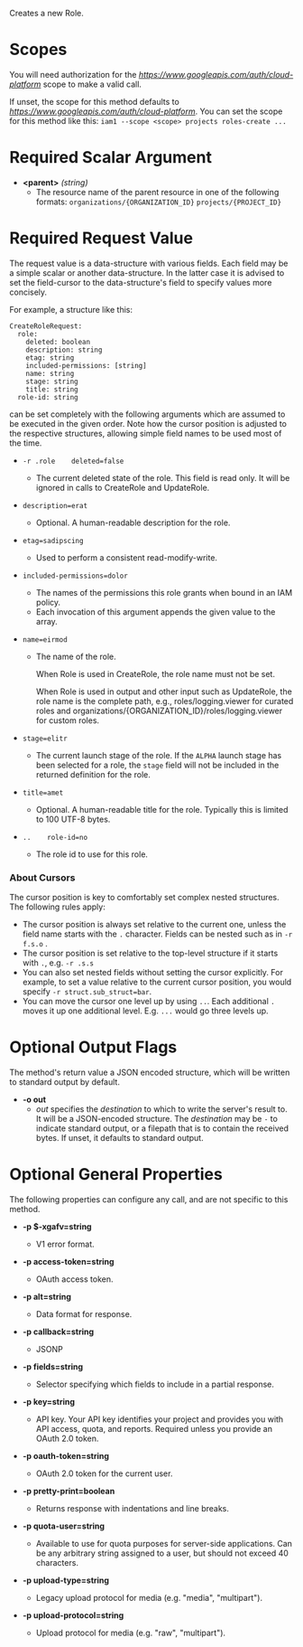 Creates a new Role.
# Scopes

You will need authorization for the *https://www.googleapis.com/auth/cloud-platform* scope to make a valid call.

If unset, the scope for this method defaults to *https://www.googleapis.com/auth/cloud-platform*.
You can set the scope for this method like this: `iam1 --scope <scope> projects roles-create ...`
# Required Scalar Argument
* **&lt;parent&gt;** *(string)*
    - The resource name of the parent resource in one of the following formats:
        `organizations/{ORGANIZATION_ID}`
        `projects/{PROJECT_ID}`
# Required Request Value

The request value is a data-structure with various fields. Each field may be a simple scalar or another data-structure.
In the latter case it is advised to set the field-cursor to the data-structure's field to specify values more concisely.

For example, a structure like this:
```
CreateRoleRequest:
  role:
    deleted: boolean
    description: string
    etag: string
    included-permissions: [string]
    name: string
    stage: string
    title: string
  role-id: string

```

can be set completely with the following arguments which are assumed to be executed in the given order. Note how the cursor position is adjusted to the respective structures, allowing simple field names to be used most of the time.

* `-r .role    deleted=false`
    - The current deleted state of the role. This field is read only.
        It will be ignored in calls to CreateRole and UpdateRole.
* `description=erat`
    - Optional.  A human-readable description for the role.
* `etag=sadipscing`
    - Used to perform a consistent read-modify-write.
* `included-permissions=dolor`
    - The names of the permissions this role grants when bound in an IAM policy.
    - Each invocation of this argument appends the given value to the array.
* `name=eirmod`
    - The name of the role.
        
        When Role is used in CreateRole, the role name must not be set.
        
        When Role is used in output and other input such as UpdateRole, the role
        name is the complete path, e.g., roles/logging.viewer for curated roles
        and organizations/{ORGANIZATION_ID}/roles/logging.viewer for custom roles.
* `stage=elitr`
    - The current launch stage of the role. If the `ALPHA` launch stage has been
        selected for a role, the `stage` field will not be included in the
        returned definition for the role.
* `title=amet`
    - Optional.  A human-readable title for the role.  Typically this
        is limited to 100 UTF-8 bytes.

* `..    role-id=no`
    - The role id to use for this role.


### About Cursors

The cursor position is key to comfortably set complex nested structures. The following rules apply:

* The cursor position is always set relative to the current one, unless the field name starts with the `.` character. Fields can be nested such as in `-r f.s.o` .
* The cursor position is set relative to the top-level structure if it starts with `.`, e.g. `-r .s.s`
* You can also set nested fields without setting the cursor explicitly. For example, to set a value relative to the current cursor position, you would specify `-r struct.sub_struct=bar`.
* You can move the cursor one level up by using `..`. Each additional `.` moves it up one additional level. E.g. `...` would go three levels up.


# Optional Output Flags

The method's return value a JSON encoded structure, which will be written to standard output by default.

* **-o out**
    - *out* specifies the *destination* to which to write the server's result to.
      It will be a JSON-encoded structure.
      The *destination* may be `-` to indicate standard output, or a filepath that is to contain the received bytes.
      If unset, it defaults to standard output.
# Optional General Properties

The following properties can configure any call, and are not specific to this method.

* **-p $-xgafv=string**
    - V1 error format.

* **-p access-token=string**
    - OAuth access token.

* **-p alt=string**
    - Data format for response.

* **-p callback=string**
    - JSONP

* **-p fields=string**
    - Selector specifying which fields to include in a partial response.

* **-p key=string**
    - API key. Your API key identifies your project and provides you with API access, quota, and reports. Required unless you provide an OAuth 2.0 token.

* **-p oauth-token=string**
    - OAuth 2.0 token for the current user.

* **-p pretty-print=boolean**
    - Returns response with indentations and line breaks.

* **-p quota-user=string**
    - Available to use for quota purposes for server-side applications. Can be any arbitrary string assigned to a user, but should not exceed 40 characters.

* **-p upload-type=string**
    - Legacy upload protocol for media (e.g. &#34;media&#34;, &#34;multipart&#34;).

* **-p upload-protocol=string**
    - Upload protocol for media (e.g. &#34;raw&#34;, &#34;multipart&#34;).
